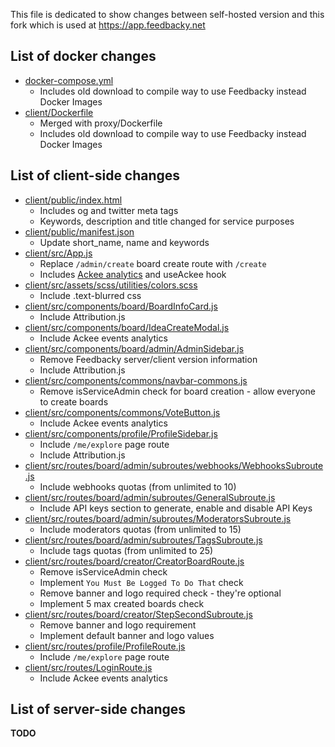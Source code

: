 This file is dedicated to show changes between self-hosted version and this fork which is used at https://app.feedbacky.net

## List of docker changes
* [docker-compose.yml](https://github.com/Feedbacky/feedbacky-project/blob/master/docker-compose.yml)
    * Includes old download to compile way to use Feedbacky instead Docker Images
* [client/Dockerfile](https://github.com/Feedbacky/feedbacky-project/blob/master/client/Dockerfile)
    * Merged with proxy/Dockerfile
    * Includes old download to compile way to use Feedbacky instead Docker Images

## List of client-side changes
* [client/public/index.html](https://github.com/Feedbacky/feedbacky-project/blob/master/client/public/index.html)
    * Includes og and twitter meta tags
    * Keywords, description and title changed for service purposes
* [client/public/manifest.json](https://github.com/Feedbacky/feedbacky-project/blob/master/client/public/manifest.json)
    * Update short_name, name and keywords
* [client/src/App.js](https://github.com/Feedbacky/feedbacky-project/blob/master/client/src/App.js)
    * Replace `/admin/create` board create route with `/create`
    * Includes [Ackee analytics](https://github.com/electerious/Ackee) and useAckee hook
* [client/src/assets/scss/utilities/colors.scss](https://github.com/Feedbacky/feedbacky-project/blob/master/client/src/assets/scss/utilities/colors.scss)
    * Include .text-blurred css
* [client/src/components/board/BoardInfoCard.js](https://github.com/Feedbacky/feedbacky-project/blob/master/client/src/components/board/BoardInfoCard.js)
    * Include Attribution.js
* [client/src/components/board/IdeaCreateModal.js](https://github.com/Feedbacky/feedbacky-project/blob/master/client/src/components/board/IdeaCreateModal.js)
    * Include Ackee events analytics
* [client/src/components/board/admin/AdminSidebar.js](https://github.com/Feedbacky/feedbacky-project/blob/master/client/src/components/board/admin/AdminSidebar.js)
    * Remove Feedbacky server/client version information
    * Include Attribution.js
* [client/src/components/commons/navbar-commons.js](https://github.com/Feedbacky/feedbacky-project/blob/master/client/src/components/commons/navbar-commons.js)
    * Remove isServiceAdmin check for board creation - allow everyone to create boards
* [client/src/components/commons/VoteButton.js](https://github.com/Feedbacky/feedbacky-project/blob/master/client/src/components/commons/VoteButton.js)
    * Include Ackee events analytics
* [client/src/components/profile/ProfileSidebar.js](https://github.com/Feedbacky/feedbacky-project/blob/master/client/src/components/profile/ProfileSidebar.js)
    * Include `/me/explore` page route
    * Include Attribution.js
* [client/src/routes/board/admin/subroutes/webhooks/WebhooksSubroute.js](https://github.com/Feedbacky/feedbacky-project/blob/master/client/src/routes/board/admin/subroutes/webhooks/WebhooksSubroute.js)
    * Include webhooks quotas (from unlimited to 10)
* [client/src/routes/board/admin/subroutes/GeneralSubroute.js](https://github.com/Feedbacky/feedbacky-project/blob/master/client/src/routes/board/admin/subroutes/GeneralSubroute.js)
    * Include API keys section to generate, enable and disable API Keys
* [client/src/routes/board/admin/subroutes/ModeratorsSubroute.js](https://github.com/Feedbacky/feedbacky-project/blob/master/client/src/routes/board/admin/subroutes/ModeratorsSubroute.js)
    * Include moderators quotas (from unlimited to 15)
* [client/src/routes/board/admin/subroutes/TagsSubroute.js](https://github.com/Feedbacky/feedbacky-project/blob/master/client/src/routes/board/admin/subroutes/TagsSubroute.js)
    * Include tags quotas (from unlimited to 25)
* [client/src/routes/board/creator/CreatorBoardRoute.js](https://github.com/Feedbacky/feedbacky-project/blob/master/client/src/routes/board/creator/CreatorBoardRoute.js)
    * Remove isServiceAdmin check
    * Implement `You Must Be Logged To Do That` check
    * Remove banner and logo required check - they're optional
    * Implement 5 max created boards check
* [client/src/routes/board/creator/StepSecondSubroute.js](https://github.com/Feedbacky/feedbacky-project/blob/master/client/src/routes/board/creator/StepSecondSubroute.js)
    * Remove banner and logo requirement
    * Implement default banner and logo values
* [client/src/routes/profile/ProfileRoute.js](https://github.com/Feedbacky/feedbacky-project/blob/master/client/src/routes/profile/ProfileRoute.js)
    * Include `/me/explore` page route
* [client/src/routes/LoginRoute.js](https://github.com/Feedbacky/feedbacky-project/blob/master/client/src/routes/LoginRoute.js)
    * Include Ackee events analytics

## List of server-side changes
**TODO**